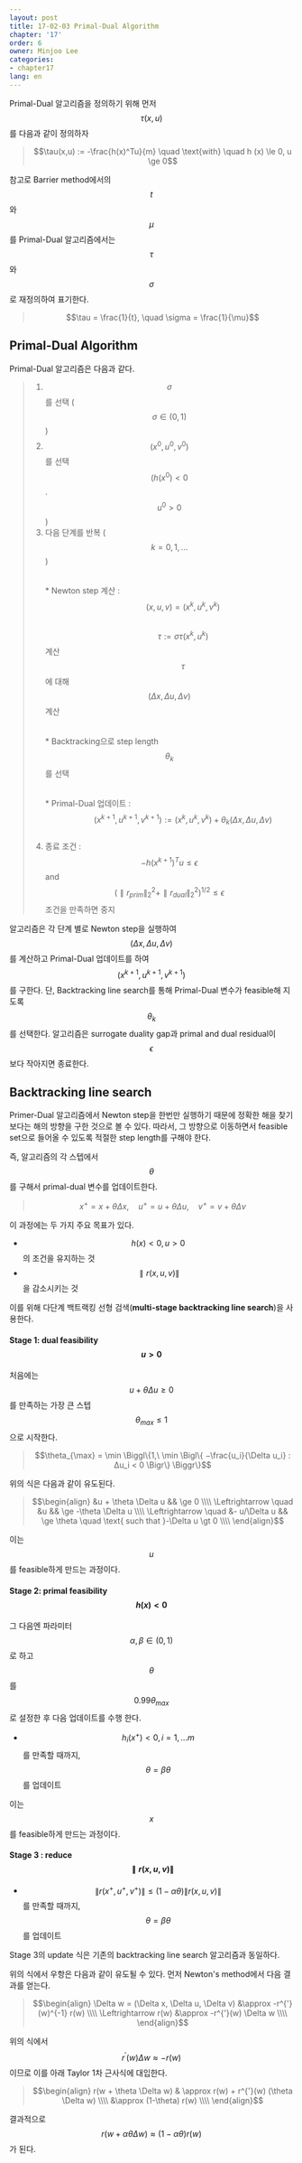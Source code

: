 ```yaml
---
layout: post
title: 17-02-03 Primal-Dual Algorithm
chapter: '17'
order: 6
owner: Minjoo Lee
categories:
- chapter17
lang: en
---
```

Primal-Dual 알고리즘을 정의하기 위해 먼저 $$\tau(x,u)$$를 다음과 같이 정의하자
> $$\tau(x,u) := -\frac{h(x)^Tu}{m} \quad \text{with} \quad h (x) \le 0, u \ge 0$$

참고로 Barrier method에서의 $$t$$와 $$\mu$$를 Primal-Dual 알고리즘에서는 $$\tau$$와 $$\sigma$$로 재정의하여 표기한다.
> $$\tau = \frac{1}{t}, \quad \sigma = \frac{1}{\mu}$$

## Primal-Dual Algorithm 
Primal-Dual 알고리즘은 다음과 같다.
> 1. $$\sigma$$를 선택 ($$\sigma ∈ (0,1)$$)<br>
> 2. $$(x^0,u^0,v^0)$$를 선택 $$(h(x^0) < 0$$. $$u^0 > 0$$)<br>
> 3. 다음 단계를 반복 ($$k = 0,1,... $$)<br>
> $$\quad$$ * Newton step 계산 :<br>
> $$\qquad \quad (x,u,v) = (x^k,u^k,v^k)$$ <br>
> $$\qquad \quad \tau := \sigma \tau(x^k,u^k)$$ 계산<br>
> $$\qquad \quad \tau$$에 대해 $$(\Delta x,\Delta u,\Delta v)$$ 계산<br>
> $$\quad$$ * Backtracking으로 step length $$θ_k$$를 선택<br>
> $$\quad$$ * Primal-Dual 업데이트 :<br>
> $$\qquad \quad (x^{k+1},u^{k+1},v^{k+1}) := (x^k,u^k,v^k) + \theta_k(\Delta x,\Delta u,\Delta v)$$<br>
> 4. 종료 조건 : $$-h(x^{k+1})^Tu \le \epsilon$$ and $$(\parallel r_{prim} \parallel^2_2 + \parallel r_{dual} \parallel^2_2)^{1/2} \le \epsilon $$ 조건을 만족하면 중지 <br>

알고리즘은 각 단계 별로 Newton step을 실행하여 $$(\Delta x,\Delta u,\Delta v)$$를 계산하고  Primal-Dual 업데이트를 하여 $$(x^{k+1},u^{k+1},v^{k+1})$$를 구한다. 단, Backtracking line search를 통해 Primal-Dual 변수가 feasible해 지도록 $$θ_k$$를 선택한다. 알고리즘은 surrogate duality gap과 primal and dual residual이 $$\epsilon$$ 보다 작아지면 종료한다.


## Backtracking line search
Primer-Dual 알고리즘에서 Newton step을 한번만 실행하기 때문에 정확한 해을 찾기 보다는 해의 방향을 구한 것으로 볼 수 있다. 따라서, 그 방향으로 이동하면서 feasible set으로 들어올 수 있도록 적절한 step length를 구해야 한다.

즉, 알고리즘의 각 스텝에서 $$θ$$를 구해서 primal-dual 변수를 업데이트한다.

> $$x^+ = x + θ\Delta x, \quad  u^+ = u + θ\Delta u, \quad v^+ = v + θ\Delta v$$

이 과정에는 두 가지 주요 목표가 있다.

* $$h(x) < 0, u > 0$$의 조건을 유지하는 것
* $$\parallel r(x,u,v) \parallel$$을 감소시키는 것

이를 위해 다단계 백트랙킹 선형 검색(**multi-stage backtracking line search**)을 사용한다.

#### Stage 1: dual feasibility $$u \gt 0$$
처음에는 $$u + \theta \Delta u ≥ 0$$를 만족하는 가장 큰 스텝 $$\theta_{max} ≤ 1$$으로 시작한다. 

> $$\theta_{\max} = \min \Biggl\{1,\  \min \Bigl\{ −\frac{u_i}{\Delta u_i} : ∆u_i < 0 \Bigr\} \Biggr\}$$

위의 식은 다음과 같이 유도된다.

> $$\begin{align}
&u + \theta \Delta u && \ge 0  \\\\
\Leftrightarrow \quad &u && \ge -\theta \Delta u \\\\
\Leftrightarrow \quad &- u/\Delta u && \ge \theta \quad  \text{ such that }-\Delta u \gt 0  \\\\
\end{align}$$

이는 $$u$$를 feasible하게 만드는 과정이다.

#### Stage 2: primal feasibility $$h(x) \lt 0$$
그 다음엔 파라미터  $$\alpha, \beta \in (0,1)$$로 하고 $$\theta$$를 $$0.99\theta_{max}$$로 설정한 후 다음 업데이트를 수행 한다.

* $$h_i(x^+) < 0, i = 1,...m$$를 만족할 때까지, $$θ = βθ$$를 업데이트 <br>

이는 $$x$$를 feasible하게 만드는 과정이다.

#### Stage 3 : reduce $$\parallel r(x,u,v) \parallel$$
* $$\| r(x^+,u^+,v^+) \| ≤ (1−\alpha \theta) \| r(x,u,v) \|$$를 만족할 때까지, $$\theta = \beta \theta$$를 업데이트 

Stage 3의 update 식은 기존의 backtracking line search 알고리즘과 동일하다.

위의 식에서 우항은 다음과 같이 유도될 수 있다. 먼저 Newton's method에서 다음 결과를 얻는다.
> $$\begin{align}
\Delta w = (\Delta x, \Delta u, \Delta v) &\approx -r^{'}(w)^{-1} r(w) \\\\
\Leftrightarrow r(w)  &\approx  -r^{'}(w) \Delta w \\\\
\end{align}$$

위의 식에서 $$r^{'}(w) \Delta w \approx -r(w)$$이므로 이를 아래 Taylor 1차 근사식에 대입한다.
> $$\begin{align}
r(w + \theta \Delta w) & \approx r(w) +  r^{'}(w) (\theta \Delta w) \\\\
&\approx (1-\theta) r(w) \\\\
\end{align}$$

결과적으로 $$r(w + \alpha \theta \Delta w) \approx (1-\alpha  \theta) r(w)$$가 된다.
